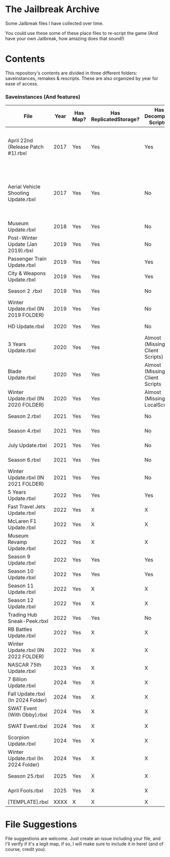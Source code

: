 # **The Jailbreak Archive**
Some Jailbreak files I have collected over time.

You could use these some of these place files to re-script the game (And have your own Jailbreak, how amazing does that sound!)

# **Contents**

This repository's contents are divided in three different folders: saveinstances, remakes & rescripts. These are also organized by year for ease of access.

### **Saveinstances (And features)**

| File                                    | Year          | Has Map? | Has ReplicatedStorage? | Has Decompiled Scripts? | Notes    | Credits |
| --------------------------------------- | ------------- | -------- | ---------------------- | ----------------------- | -------- | ------- |
| April 22nd (Release Patch #1).rbxl      | 2017          |  Yes     | Yes                    | Yes                     | Everything is on a folder named "game" on Workspace | Saved by unknown |
| Aerial Vehicle Shooting Update.rbxl     | 2017          |  Yes     | Yes                    | No                      | N/A      | Fixed by @fged, originally had broken meshes, saved by unknown. |
| Museum Update.rbxl                      | 2018          |  Yes     | Yes                    | No                      | N/A      | Saved by unknown |
| Post-Winter Update (Jan 2019).rbxl      | 2019          |  Yes     | Yes                    | No                      | N/A      | Saved by unknown |
| Passenger Train Update.rbxl             | 2019          |  Yes     | Yes                    | Yes                     | N/A      | Saved by unknown |
| City & Weapons Update.rbxl              | 2019          |  Yes     | Yes                    | Yes                     | N/A      | Saved by unknown |
| Season 2 .rbxl                          | 2019          |  Yes     | Yes                    | No                      | N/A      | Saved by unknown |
| Winter Update.rbxl (IN 2019 FOLDER)     | 2019          |  Yes     | Yes                    | No                      | N/A      | Saved by unknown |
| HD Update.rbxl                          | 2020          |  Yes     | Yes                    | No                      | N/A      | Saved by unknown |
| 3 Years Update.rbxl                     | 2020          |  Yes     | Yes                    | Almost (Missing Client Scripts) | N/A | Saved by unknown |
| Blade Update.rbxl                       | 2020          |  Yes     | Yes                    | Almost (Missing Client Scripts | N/A | Saved by unknown |
| Winter Update.rbxl (IN 2020 FOLDER)     | 2020          |  Yes     | Yes                    | Almost (Missing LocalScript) | N/A | Saved by unknown |
| Season 2.rbxl                           | 2021          |  Yes     | Yes                    | No         | N/A         | Saved by unknown |
| Season 4.rbxl                           | 2021          |  Yes     | Yes                    | No         | N/A         | Saved by unknown |
| July Update.rbxl                        | 2021          |  Yes     | Yes                    | No         | N/A         | Saved by unknown |
| Season 6.rbxl                           | 2021          |  Yes     | Yes                    | No         | N/A         | Saved by Hazel |
| Winter Update.rbxl (IN 2021 FOLDER)     | 2021          |  Yes     | Yes                    | No         | N/A         | Saved by Hazel |
| 5 Years Update.rbxl                     | 2022          |  Yes     | Yes                    | Yes        | N/A         | Saved by JayBLeaks |
| Fast Travel Jets Update.rbxl            | 2022          |  Yes     | X                      | X          |          | Saved by unknown |
| McLaren F1 Update.rbxl                  | 2022          |  Yes     | X                      | X          |          | Saved by unknown |
| Museum Revamp Update.rbxl               | 2022          |  Yes     | X                      | X          |          | Saved by unknown |
| Season 9 Update.rbxl                    | 2022          |  Yes     | Yes                    | Yes        | N/A      | Saved by JayBLeaks |
| Season 10 Update.rbxl                   | 2022          |  Yes     | Yes                    | Yes        | N/A      | Saved by JayBLeaks |
| Season 11 Update.rbxl                   | 2022          |  Yes     | X                      | X          |          | Saved by unknown |
| Season 12 Update.rbxl                   | 2022          |  Yes     | X                      | X          |          | Saved by JayBLeaks |
| Trading Hub Sneak-Peek.rbxl             | 2022          |  Yes     | Yes                    | No         |          | Saved by unknown |
| RB Battles Update.rbxl                  | 2022          |  Yes     | X                      | X          |          | Saved by unknown |
| Winter Update.rbxl (IN 2022 FOLDER)     | 2022          |  Yes     | X                      | X          |          | Saved by Hazel |
| NASCAR 75th Update.rbxl                 | 2023          |  Yes     | X                      | X          |          | Saved by unknown |
| 7 Billion Update.rbxl                   | 2024          |  Yes     | X                      | X          |          | Saved by @lovrewe |
| Fall Update.rbxl (In 2024 Folder)       | 2024          |  Yes     | X                      | X          |          | Saved by @lovrewe |
| SWAT Event (With Obby).rbxl             | 2024          |  Yes     | X                      | X          |          | Saved by @lovrewe |
| SWAT Event.rbxl                         | 2024          |  Yes     | X                      | X          |          | Saved by @lovrewe |
| Scorpion Update.rbxl                    | 2024          |  Yes     | X                      | X          |          | Saved by @lovrewe |
| Winter Update.rbxl (In 2024 Folder)     | 2024          |  Yes     | X                      | X          |          | Saved by @lovrewe |
| Season 25.rbxl                          | 2025          |  Yes     | X                      | X          |          | Saved by @lovrewe |
| April Fools.rbxl                        | 2025          |  Yes     | X                      | X          |          | Saved by @lovrewe |
| [TEMPLATE].rbxl                         | XXXX          |  X       | X                      | X          |          |         |

# **File Suggestions**
File suggestions are welcome. Just create an issue including your file, and I'll verify if it's a legit map, if so, I will make sure to include it in here! (and of course, credit you).

